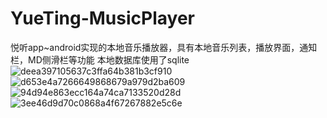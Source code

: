 # YueTing-MusicPlayer
悦听app~android实现的本地音乐播放器，具有本地音乐列表，播放界面，通知栏，MD侧滑栏等功能
本地数据库使用了sqlite
![deea397105637c3ffa64b381b3cf910](https://user-images.githubusercontent.com/48994744/158496848-49e6d990-5683-4bb1-9154-f8320b4f02b5.jpg)
![d653e4a7266649868679a979d2ba609](https://user-images.githubusercontent.com/48994744/158496878-1a6a217b-9fef-4e63-acf3-698dafa13445.jpg)
![94d94e863ecc164a74ca7133520d28d](https://user-images.githubusercontent.com/48994744/158496888-10876065-4092-416b-8510-0bce3d3c9453.jpg)
![3ee46d9d70c0868a4f67267882e5c6e](https://user-images.githubusercontent.com/48994744/158496897-0dc8f728-59d6-40df-9aef-5d3303bfc41b.jpg)


